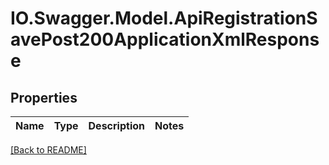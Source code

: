 # IO.Swagger.Model.ApiRegistrationSavePost200ApplicationXmlResponse
## Properties

Name | Type | Description | Notes
------------ | ------------- | ------------- | -------------

 [[Back to README]](../README.md)

